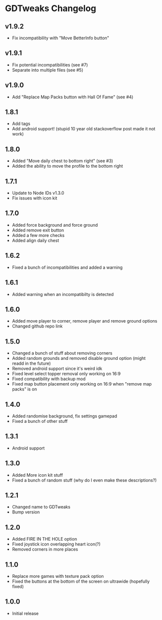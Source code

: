# GDTweaks Changelog
## v1.9.2
- Fix incompatibility with "Move BetterInfo button"
## v1.9.1
- Fix potential incompatibilities (see #7)
- Separate into multiple files (see #5)
## v1.9.0
- Add "Replace Map Packs button with Hall Of Fame" (see #4)
## 1.8.1
- Add tags
- Add android support! (stupid 10 year old stackoverflow post made it not work)
## 1.8.0
- Added "Move daily chest to bottom right" (see #3)
- Added the ability to move the profile to the bottom right
## 1.7.1
- Update to Node IDs v1.3.0
- Fix issues with icon kit
## 1.7.0
- Added force background and force ground
- Added remove exit button
- Added a few more checks
- Added align daily chest
## 1.6.2
- Fixed a bunch of incompatibilities and added a warning
## 1.6.1
- Added warning when an incompatibilty is detected
## 1.6.0
- Added move player to corner, remove player and remove ground options
- Changed github repo link
## 1.5.0
- Changed a bunch of stuff about removing corners
- Added random grounds and removed disable ground option (might readd in the future)
- Removed android support since it's weird idk
- Fixed level select topper removal only working on 16:9
- Fixed compatibility with backup mod
- Fixed map button placement only working on 16:9 when "remove map packs" is on
## 1.4.0
- Added randomise background, fix settings gamepad
- Fixed a bunch of other stuff
## 1.3.1
- Android support
## 1.3.0
- Added More icon kit stuff
- Fixed a bunch of random stuff (why do I even make these descriptions?)
## 1.2.1
- Changed name to GDTweaks
- Bump version
## 1.2.0
- Added FIRE IN THE HOLE option
- Fixed joystick icon overlapping heart icon(?)
- Removed corners in more places
## 1.1.0
- Replace more games with texture pack option
- Fixed the buttons at the bottom of the screen on ultrawide (hopefully fixed)
## 1.0.0
- Initial release

